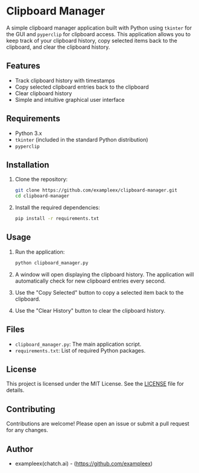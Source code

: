 # Clipboard Manager

A simple clipboard manager application built with Python using `tkinter` for the GUI and `pyperclip` for clipboard access. This application allows you to keep track of your clipboard history, copy selected items back to the clipboard, and clear the clipboard history.

## Features

- Track clipboard history with timestamps
- Copy selected clipboard entries back to the clipboard
- Clear clipboard history
- Simple and intuitive graphical user interface

## Requirements

- Python 3.x
- `tkinter` (included in the standard Python distribution)
- `pyperclip`

## Installation

1. Clone the repository:

    ```bash
    git clone https://github.com/exampleex/clipboard-manager.git
    cd clipboard-manager
    ```

2. Install the required dependencies:

    ```bash
    pip install -r requirements.txt
    ```

## Usage

1. Run the application:

    ```bash
    python clipboard_manager.py
    ```

2. A window will open displaying the clipboard history. The application will automatically check for new clipboard entries every second.

3. Use the "Copy Selected" button to copy a selected item back to the clipboard.

4. Use the "Clear History" button to clear the clipboard history.

## Files

- `clipboard_manager.py`: The main application script.
- `requirements.txt`: List of required Python packages.

## License

This project is licensed under the MIT License. See the [LICENSE](LICENSE) file for details.

## Contributing

Contributions are welcome! Please open an issue or submit a pull request for any changes.

## Author

- exampleex(chatch.ai) - (https://github.com/exampleex)

